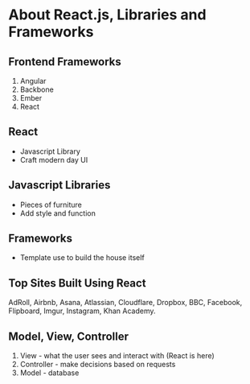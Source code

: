 # About React.js, Libraries and Frameworks
## Frontend Frameworks
1. Angular
2. Backbone
3. Ember
4. React
## React
- Javascript Library
- Craft modern day UI
## Javascript Libraries
- Pieces of furniture
- Add style and function
## Frameworks
- Template use to build the house itself
## Top Sites Built Using React
AdRoll, Airbnb, Asana, Atlassian, Cloudflare, Dropbox, BBC, Facebook, Flipboard, Imgur, Instagram, Khan Academy.
## Model, View, Controller
1. View - what the user sees and interact with (React is here)
2. Controller - make decisions based on requests
3. Model - database

